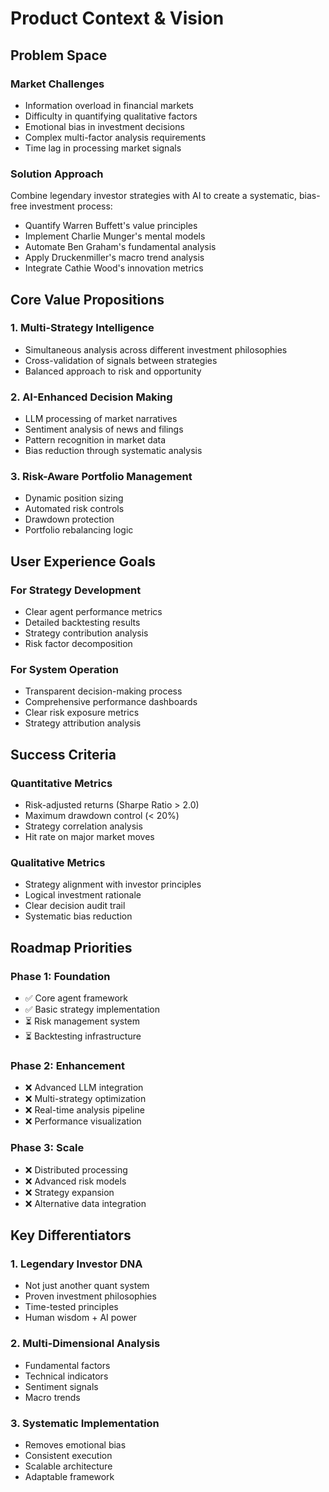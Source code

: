 # Product Context & Vision

## Problem Space

### Market Challenges
- Information overload in financial markets
- Difficulty in quantifying qualitative factors
- Emotional bias in investment decisions
- Complex multi-factor analysis requirements
- Time lag in processing market signals

### Solution Approach
Combine legendary investor strategies with AI to create a systematic, bias-free investment process:
- Quantify Warren Buffett's value principles
- Implement Charlie Munger's mental models
- Automate Ben Graham's fundamental analysis
- Apply Druckenmiller's macro trend analysis
- Integrate Cathie Wood's innovation metrics

## Core Value Propositions

### 1. Multi-Strategy Intelligence
- Simultaneous analysis across different investment philosophies
- Cross-validation of signals between strategies
- Balanced approach to risk and opportunity

### 2. AI-Enhanced Decision Making
- LLM processing of market narratives
- Sentiment analysis of news and filings
- Pattern recognition in market data
- Bias reduction through systematic analysis

### 3. Risk-Aware Portfolio Management
- Dynamic position sizing
- Automated risk controls
- Drawdown protection
- Portfolio rebalancing logic

## User Experience Goals

### For Strategy Development
- Clear agent performance metrics
- Detailed backtesting results
- Strategy contribution analysis
- Risk factor decomposition

### For System Operation
- Transparent decision-making process
- Comprehensive performance dashboards
- Clear risk exposure metrics
- Strategy attribution analysis

## Success Criteria

### Quantitative Metrics
- Risk-adjusted returns (Sharpe Ratio > 2.0)
- Maximum drawdown control (< 20%)
- Strategy correlation analysis
- Hit rate on major market moves

### Qualitative Metrics
- Strategy alignment with investor principles
- Logical investment rationale
- Clear decision audit trail
- Systematic bias reduction

## Roadmap Priorities

### Phase 1: Foundation
- ✅ Core agent framework
- ✅ Basic strategy implementation
- ⏳ Risk management system
- ⏳ Backtesting infrastructure

### Phase 2: Enhancement
- ❌ Advanced LLM integration
- ❌ Multi-strategy optimization
- ❌ Real-time analysis pipeline
- ❌ Performance visualization

### Phase 3: Scale
- ❌ Distributed processing
- ❌ Advanced risk models
- ❌ Strategy expansion
- ❌ Alternative data integration

## Key Differentiators

### 1. Legendary Investor DNA
- Not just another quant system
- Proven investment philosophies
- Time-tested principles
- Human wisdom + AI power

### 2. Multi-Dimensional Analysis
- Fundamental factors
- Technical indicators
- Sentiment signals
- Macro trends

### 3. Systematic Implementation
- Removes emotional bias
- Consistent execution
- Scalable architecture
- Adaptable framework

